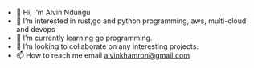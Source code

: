 - 👋 Hi, I’m Alvin Ndungu
- 👀 I’m interested in rust,go and python programming, aws, multi-cloud and devops 
- 🌱 I’m currently learning go programming.
- 💞️ I’m looking to collaborate on any interesting projects.
- 📫 How to reach me email alvinkhamron@gmail.com

<!---
alvo254/alvo254 is a ✨ special ✨ repository because its `README.md` (this file) appears on your GitHub profile.
You can click the Preview link to take a look at your changes.
--->

<!-- 
![Anurag's GitHub stats](https://github-readme-stats.vercel.app/api?username=alvo254&show_icons=true&theme=codeSTACKr)

[![GitHub Streak](https://github-readme-streak-stats.herokuapp.com/?user=alvo254&theme=dark)](https://git.io/streak-stats)  
-->


